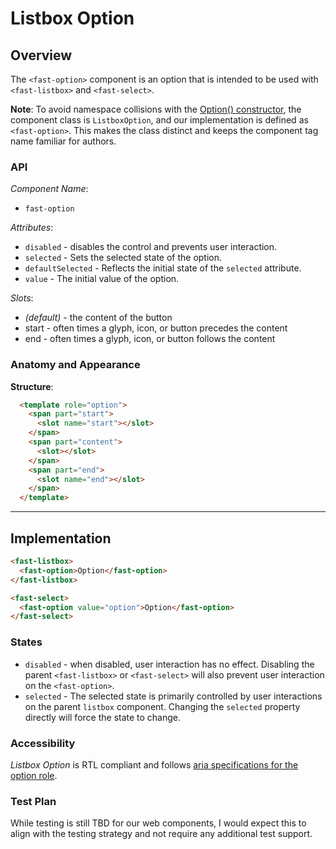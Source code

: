 # Listbox Option

## Overview

The `<fast-option>` component is an option that is intended to be used with `<fast-listbox>` and `<fast-select>`.

**Note**: To avoid namespace collisions with the [Option() constructor](https://developer.mozilla.org/en-US/docs/Web/API/HTMLOptionElement/Option), the component class is `ListboxOption`, and our implementation is defined as `<fast-option>`. This makes the class distinct and keeps the component tag name familiar for authors.

### API

*Component Name*:

- `fast-option`

*Attributes*:

- `disabled` - disables the control and prevents user interaction.
- `selected` - Sets the selected state of the option.
- `defaultSelected` - Reflects the initial state of the `selected` attribute.
- `value` - The initial value of the option.

*Slots*:

- *(default)* - the content of the button
- start - often times a glyph, icon, or button precedes the content
- end - often times a glyph, icon, or button follows the content

### Anatomy and Appearance

**Structure**:

```html
  <template role="option">
    <span part="start">
      <slot name="start"></slot>
    </span>
    <span part="content">
      <slot></slot>
    </span>
    <span part="end">
      <slot name="end"></slot>
    </span>
  </template>
```

---

## Implementation

```html
<fast-listbox>
  <fast-option>Option</fast-option>
</fast-listbox>

<fast-select>
  <fast-option value="option">Option</fast-option>
</fast-select>
```

### States

- `disabled` - when disabled, user interaction has no effect. Disabling the parent `<fast-listbox>` or `<fast-select>` will also prevent user interaction on the `<fast-option>`.
- `selected` - The selected state is primarily controlled by user interactions on the parent `listbox` component. Changing the `selected` property directly will force the state to change.

### Accessibility

*Listbox Option* is RTL compliant and follows [aria specifications for the option role](https://w3c.github.io/aria/#option).

### Test Plan

While testing is still TBD for our web components, I would expect this to align with the testing strategy and not require any additional test support.
